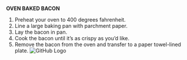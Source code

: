 **OVEN BAKED BACON**
1. Preheat your oven to 400 degrees fahrenheit.
2. Line a large baking pan with parchment paper.
3. Lay the bacon in pan.
4. Cook the bacon until it’s as crispy as you’d like.
5. Remove the bacon from the oven and transfer to a paper towel-lined plate.
![GitHub Logo](ClipartKey161082.png)
